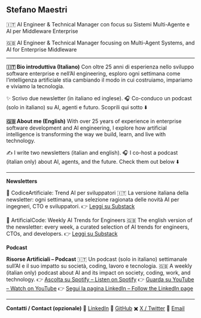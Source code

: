 ## **Stefano Maestri**

🇮🇹 AI Engineer & Technical Manager con focus su Sistemi Multi-Agente e AI per Middleware Enterprise

🇬🇧 AI Engineer & Technical Manager focusing on Multi-Agent Systems, and AI for Enterprise Middleware

---

**🇮🇹 Bio introduttiva (Italiano)**
Con oltre 25 anni di esperienza nello sviluppo software enterprise e nell’AI engineering, esploro ogni settimana come l’intelligenza artificiale stia cambiando il modo in cui costruiamo, impariamo e viviamo la tecnologia.

✨ Scrivo due newsletter (in italiano ed inglese).
🎧 Co-conduco un podcast (solo in italiano) su AI, agenti e futuro.
Scoprili qui sotto ⬇️

**🇬🇧 About me (English)**
With over 25 years of experience in enterprise software development and AI engineering, I explore how artificial intelligence is transforming the way we build, learn, and live with technology.

✍️ I write two newsletters (italian and english).
🎧 I co-host a podcast (italian only) about AI, agents, and the future.
Check them out below ⬇️

---

**Newsletters**

🧠 CodiceArtificiale: Trend AI per sviluppatori
🇮🇹 La versione italiana della newsletter: ogni settimana, una selezione ragionata delle novità AI per ingegneri, CTO e sviluppatori.
👉 [Leggi su Substack ](https://codiceartificiale.substack.com/)

🧠 ArtificialCode: Weekly AI Trends for Engineers
🇬🇧 The english version of the newsletter: every week, a curated selection of AI trends for engineers, CTOs, and developers.
👉 [Leggi su Substack ](https://artificialcode.substack.com/)

**Podcast**

**Risorse Artificiali – Podcast**
🇮🇹 Un podcast (solo in italiano) settimanale sull’AI e il suo impatto su società, coding, lavoro e tecnologia.
🇬🇧 A weekly (italian only) podcast about AI and its impact on society, coding, work, and technology.
👉 [Ascolta su Spotify – Listen on Spotify](https://open.spotify.com/show/16dTKEEtKkIzhr1JJNMmSF?si=900902f2dca8442e)
👉 [Guarda su YouTube – Watch on YouTube](https://www.youtube.com/channel/UCYQgzIby7QHkXBonTWk-2Fg)
👉 [Segui la pagina LinkedIn – Follow the LinkedIn page](https://www.linkedin.com/company/risorseartificiali)

---

**Contatti / Contact (opzionale)**
💼 [LinkedIn](https://linkedin.com/in/tuo-username)
🐙 [GitHub](https://github.com/maeste)
✖️ [X / Twitter](https://x.com/maeste)
📧 [Email](mailto:maestri.stefano@gmail.com)

